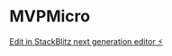 # MVPMicro

[Edit in StackBlitz next generation editor ⚡️](https://stackblitz.com/~/github.com/gmany1/MVPMicro)